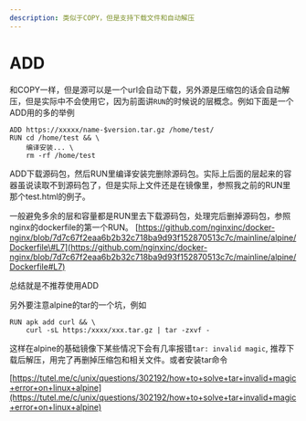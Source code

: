 ```yaml
---
description: 类似于COPY，但是支持下载文件和自动解压
---
```


# ADD

 和COPY一样，但是源可以是一个url会自动下载，另外源是压缩包的话会自动解压，但是实际中不会使用它，因为前面讲`RUN`的时候说的层概念。例如下面是一个ADD用的多的举例

```text
ADD https://xxxxx/name-$version.tar.gz /home/test/
RUN cd /home/test && \
    编译安装... \
    rm -rf /home/test
```

ADD下载源码包，然后RUN里编译安装完删除源码包。实际上后面的层起来的容器虽说读取不到源码包了，但是实际上文件还是在镜像里，参照我之前的RUN里那个test.html的例子。

一般避免多余的层和容量都是RUN里去下载源码包，处理完后删掉源码包，参照nginx的dockerfile的第一个RUN。 [https://github.com/nginxinc/docker-nginx/blob/7d7c67f2eaa6b2b32c718ba9d93f152870513c7c/mainline/alpine/Dockerfile\#L7](https://github.com/nginxinc/docker-nginx/blob/7d7c67f2eaa6b2b32c718ba9d93f152870513c7c/mainline/alpine/Dockerfile#L7)

总结就是不推荐使用ADD

另外要注意alpine的tar的一个坑，例如

```text
RUN apk add curl && \
    curl -sL https:/xxxx/xxx.tar.gz | tar -zxvf - 
```

这样在alpine的基础镜像下某些情况下会有几率报错`tar: invalid magic`,  推荐下载后解压，用完了再删掉压缩包和相关文件。或者安装tar命令

[https://tutel.me/c/unix/questions/302192/how+to+solve+tar+invalid+magic+error+on+linux+alpine](https://tutel.me/c/unix/questions/302192/how+to+solve+tar+invalid+magic+error+on+linux+alpine)

